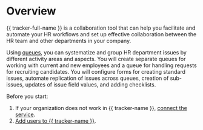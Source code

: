 # Overview

{{ tracker-full-name }} is a collaboration tool that can help you facilitate and automate your HR workflows and set up effective collaboration between the HR team and other departments in your company.

Using [queues](queue-intro.md), you can systematize and group HR department issues by different activity areas and aspects. You will create separate queues for working with current and new employees and a queue for handling requests for recruiting candidates. You will configure forms for creating standard issues, automate replication of issues across queues, creation of sub-issues, updates of issue field values, and adding checklists.

Before you start:

1. If your organization does not work in {{ tracker-name }}, [connect the service](enable-tracker.md).
1. [Add users to {{ tracker-name }}](add-users.md).
